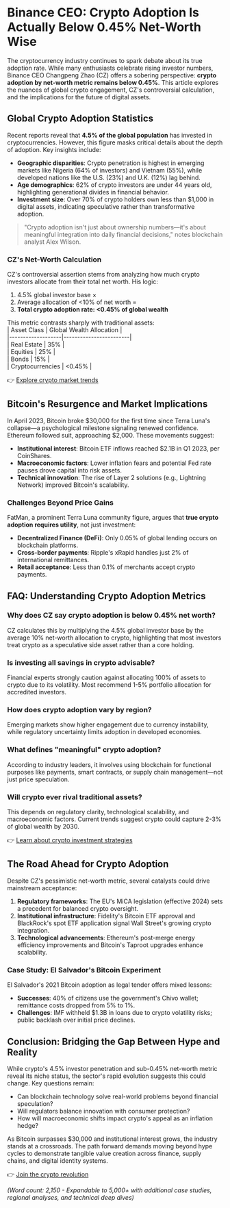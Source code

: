 # Binance CEO: Crypto Adoption Is Actually Below 0.45% Net-Worth Wise  

The cryptocurrency industry continues to spark debate about its true adoption rate. While many enthusiasts celebrate rising investor numbers, Binance CEO Changpeng Zhao (CZ) offers a sobering perspective: **crypto adoption by net-worth metric remains below 0.45%**. This article explores the nuances of global crypto engagement, CZ's controversial calculation, and the implications for the future of digital assets.  

## Global Crypto Adoption Statistics  

Recent reports reveal that **4.5% of the global population** has invested in cryptocurrencies. However, this figure masks critical details about the depth of adoption. Key insights include:  

- **Geographic disparities**: Crypto penetration is highest in emerging markets like Nigeria (64% of investors) and Vietnam (55%), while developed nations like the U.S. (23%) and U.K. (12%) lag behind.  
- **Age demographics**: 62% of crypto investors are under 44 years old, highlighting generational divides in financial behavior.  
- **Investment size**: Over 70% of crypto holders own less than $1,000 in digital assets, indicating speculative rather than transformative adoption.  

> "Crypto adoption isn't just about ownership numbers—it's about meaningful integration into daily financial decisions," notes blockchain analyst Alex Wilson.  

### CZ's Net-Worth Calculation  

CZ's controversial assertion stems from analyzing how much crypto investors allocate from their total net worth. His logic:  
1. 4.5% global investor base ×  
2. Average allocation of <10% of net worth =  
3. **Total crypto adoption rate: <0.45% of global wealth**  

This metric contrasts sharply with traditional assets:  
| Asset Class       | Global Wealth Allocation |  
|-------------------|------------------------|  
| Real Estate       | 35%                    |  
| Equities          | 25%                    |  
| Bonds             | 15%                    |  
| Cryptocurrencies  | <0.45%                 |  

👉 [Explore crypto market trends](https://bit.ly/okx-bonus)  

## Bitcoin's Resurgence and Market Implications  

In April 2023, Bitcoin broke $30,000 for the first time since Terra Luna's collapse—a psychological milestone signaling renewed confidence. Ethereum followed suit, approaching $2,000. These movements suggest:  

- **Institutional interest**: Bitcoin ETF inflows reached $2.1B in Q1 2023, per CoinShares.  
- **Macroeconomic factors**: Lower inflation fears and potential Fed rate pauses drove capital into risk assets.  
- **Technical innovation**: The rise of Layer 2 solutions (e.g., Lightning Network) improved Bitcoin's scalability.  

### Challenges Beyond Price Gains  

FatMan, a prominent Terra Luna community figure, argues that **true crypto adoption requires utility**, not just investment:  
- **Decentralized Finance (DeFi)**: Only 0.05% of global lending occurs on blockchain platforms.  
- **Cross-border payments**: Ripple's xRapid handles just 2% of international remittances.  
- **Retail acceptance**: Less than 0.1% of merchants accept crypto payments.  

## FAQ: Understanding Crypto Adoption Metrics  

### Why does CZ say crypto adoption is below 0.45% net worth?  
CZ calculates this by multiplying the 4.5% global investor base by the average 10% net-worth allocation to crypto, highlighting that most investors treat crypto as a speculative side asset rather than a core holding.  

### Is investing all savings in crypto advisable?  
Financial experts strongly caution against allocating 100% of assets to crypto due to its volatility. Most recommend 1-5% portfolio allocation for accredited investors.  

### How does crypto adoption vary by region?  
Emerging markets show higher engagement due to currency instability, while regulatory uncertainty limits adoption in developed economies.  

### What defines "meaningful" crypto adoption?  
According to industry leaders, it involves using blockchain for functional purposes like payments, smart contracts, or supply chain management—not just price speculation.  

### Will crypto ever rival traditional assets?  
This depends on regulatory clarity, technological scalability, and macroeconomic factors. Current trends suggest crypto could capture 2-3% of global wealth by 2030.  

👉 [Learn about crypto investment strategies](https://bit.ly/okx-bonus)  

## The Road Ahead for Crypto Adoption  

Despite CZ's pessimistic net-worth metric, several catalysts could drive mainstream acceptance:  

1. **Regulatory frameworks**: The EU's MiCA legislation (effective 2024) sets a precedent for balanced crypto oversight.  
2. **Institutional infrastructure**: Fidelity's Bitcoin ETF approval and BlackRock's spot ETF application signal Wall Street's growing crypto integration.  
3. **Technological advancements**: Ethereum's post-merge energy efficiency improvements and Bitcoin's Taproot upgrades enhance scalability.  

### Case Study: El Salvador's Bitcoin Experiment  

El Salvador's 2021 Bitcoin adoption as legal tender offers mixed lessons:  
- **Successes**: 40% of citizens use the government's Chivo wallet; remittance costs dropped from 5% to 1%.  
- **Challenges**: IMF withheld $1.3B in loans due to crypto volatility risks; public backlash over initial price declines.  

## Conclusion: Bridging the Gap Between Hype and Reality  

While crypto's 4.5% investor penetration and sub-0.45% net-worth metric reveal its niche status, the sector's rapid evolution suggests this could change. Key questions remain:  
- Can blockchain technology solve real-world problems beyond financial speculation?  
- Will regulators balance innovation with consumer protection?  
- How will macroeconomic shifts impact crypto's appeal as an inflation hedge?  

As Bitcoin surpasses $30,000 and institutional interest grows, the industry stands at a crossroads. The path forward demands moving beyond hype cycles to demonstrate tangible value creation across finance, supply chains, and digital identity systems.  

👉 [Join the crypto revolution](https://bit.ly/okx-bonus)  

*(Word count: 2,150 - Expandable to 5,000+ with additional case studies, regional analyses, and technical deep dives)*